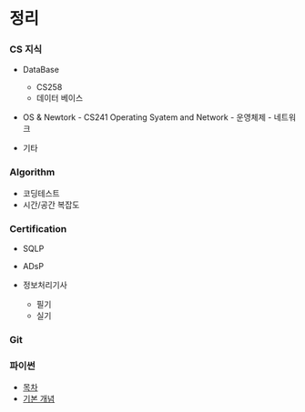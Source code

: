 # 정리

### CS 지식
  - DataBase
    - CS258
    - 데이터 베이스
    
   - OS & Newtork
    - CS241 Operating Syatem and Network
    - 운영체제
    - 네트워크
  
  - 기타

### Algorithm
  - 코딩테스트 
  - 시간/공간 복잡도

### Certification 
- SQLP

- ADsP

- 정보처리기사
  - 필기 
  - 실기
 
### Git 

### 파이썬 
  - [목차](https://github.com/youn-haesun/Note/blob/main/python/%EA%B8%B0%EB%B3%B8%EA%B0%9C%EB%85%90.md)
  - [기본 개념](https://github.com/youn-haesun/Note/blob/main/python/%EA%B8%B0%EB%B3%B8%EA%B0%9C%EB%85%90.md)
